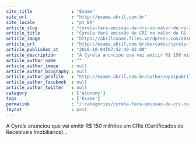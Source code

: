 ```yaml
---
site_title               : "Exame"
site_url                 : "http://exame.abril.com.br"
site_locale              : "pt_BR"
article_slug             : "cyrela-fara-emissao-de-cri-no-valor-de-rs-150-milhoes"
article_title            : "Cyrela fará emissão de CRI no valor de R$ 150 milhões"
article_image            : "https://abrilexame.files.wordpress.com/2016/10/size_960_16_9_obra-cyrela-salvador.jpg?quality=70&strip=all&w=960"
article_url              : "http://exame.abril.com.br/mercados/cyrela-fara-emissao-de-cri-no-valor-de-r-150-milhoes/"
article_published_at     : "2016-10-04T07:52:49-03:00"
article_description      : "A Cyrela anunciou que vai emitir R$ 150 milhões em CRIs (Certificados de Recebíveis Imobiliários)..."
article_author_name      : ""
article_author_image     : null
article_author_biography : null
article_author_profile   : "http://exame.abril.com.br/author/wpvipabril/"
article_author_facebook  : null
article_author_twitter   : null
category                 : ['economy']
tags                     : ['Exame']
permalink                : "/:categories/cyrela-fara-emissao-de-cri-no-valor-de-rs-150-milhoes/"
layout                   : post
---
```


A Cyrela anunciou que vai emitir R$ 150 milhões em CRIs (Certificados de Recebíveis Imobiliários)...
